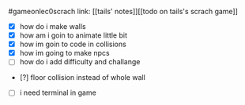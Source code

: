 #gameonlec0scrach 
link: [[tails' notes]][[todo on tails's scrach game]]


- [x] how do i make walls
- [x] how am i goin to animate little bit
- [x] how im goin to code in collisions
- [x] how im going to make npcs
- [ ] how do i add difficulty and challange
- [?] floor collision instead of whole wall
- [ ] i need terminal in game
